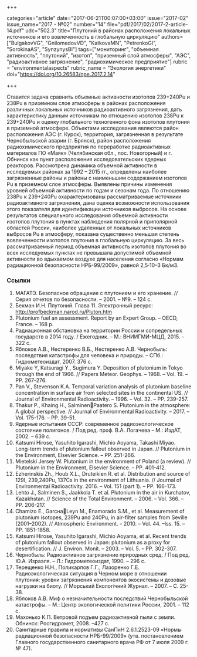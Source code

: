 +++

categories="article"
date="2017-06-21T00:07:00+03:00"
issue="2017-02"
issue_name="2017 - №02"
number="14"
file="pdf/2017/02/2017-2-article-14.pdf"
udc="502.3"
title="Плутоний в районах расположения локальных источников и его вовлеченность в глобальную циркуляцию"
authors=["BulgakovVG", "GnilomedovVD", "KatkovaMN", "PetrenkoGI", "SorokinaAS", "SynzynysBI"]
tags=["мониторинг", "объемная активность", "плутоний", "изотоп", "приземный слой атмосферы", "АЭС", "радиоактивное загрязнение", "радиохимическое предприятие"]
rubric = "environmentalaspects"
rubric_name = "Экология энергетики"
doi="https://doi.org/10.26583/npe.2017.2.14"

+++

Ставится задача сравнить объемные активности изотопов 239+240Pu и 238Pu в приземном слое атмосферы в районах расположения различных локальных источников радиоактивного загрязнения, дать характеристику данным источникам по отношению изотопов 238Pu к 239+240Pu и оценку глобального техногенного фона изотопов плутония в приземной атмосфере. Объектами исследования являются район расположения АЭС (г. Курск), территория, загрязненная в результате Чернобыльской аварии (г. Брянск), район расположения радиохимического предприятия по переработке радиоактивных материалов ПО «Маяк» (Челябинская обл., пос. Новогорный) и г. Обнинск как пункт расположения исследовательских ядерных реакторов. Рассмотрена динамика объемной активности в исследуемых районах за 1992 – 2015 гг., определены наиболее загрязненные районы и районы с наименьшим содержанием изотопов Pu в приземном слое атмосферы. Выявлены причины изменения уровней объемной активности по годам и сезонам года. По отношению 238Pu к 239+240Pu охарактеризованы рассматриваемые источники радиоактивного загрязнения, дана оценка возможности использования этого показателя для идентификации источников выбросов. На основе результатов специального исследования объемной активности изотопов плутония в пунктах наблюдения полярной и приполярной областей России, наиболее удаленных от локальных источников выбросов Pu в атмосферу, показана существенно меньшая степень вовлеченности изотопов плутония в глобальную циркуляцию. За весь рассматриваемый период объемная активность изотопов плутония во всех исследуемых пунктах не превышала допустимой объемной активности во вдыхаемом воздухе для населения согласно «Нормам радиационной безопасности НРБ-99/2009», равной 2,5⋅10–3 Бк/м3.

### Ссылки

1. МАГАТЭ. Безопасное обращение с плутонием и его хранение. // Серия отчетов по безопасности. – 2001. – №9. – 124 с.
2. Бекман И.Н. Плутоний. Глава 11. Электронный ресурс: http://profbeckman.narod.ru/Pluton.htm
3. Plutonium fuel an assessment. Report by an Expert Group. – OECD, France. – 168 p.
4. Радиационная обстановка на территории России и сопредельных государств в 2014 году. / Ежегодник. – М.: ВНИИГМИ-МЦД, 2015. – 322 с.
5. Яблоков А.В., Нестеренко В.Б., Нестеренко А.В. Чернобыль: последствия катастрофы для человека и природы. – СПб.: Гидрометеоиздат, 2007. 376 с.
6. Miyake Y, Katsuragi Y., Sugimura Y. Deposition of plutonium in Tokyo through the end of 1966. // Papers Meteor. Geophys. – 1968. – Vol. 19. – PP. 267-276.
7. Pan V., Stevenson K.A. Temporal variation analysis of plutonium baseline concentration in surface air from selected sites in the continental US. // Journal of Environmental Radioactivity. – 1996. – Vol. 32. – PP. 239-257.
8. Thakur P., Khaing H., SalminenPaatero S. Plutonium in the atmosphere: A global perspective. // Journal of Environmental Radioactivity. – 2017. – Vol. 175-176. – PP. 39-51.
9. Ядерные испытания СССР: современное радиоэкологическое состояние полигонов. / Под ред. проф. В.А. Логачева – М.: ИздАТ, 2002. – 639 с.
10. Katsumi Hirose, Yasuhito Igarashi, Michio Aoyama, Takashi Miyao. Long-term trends of plutonium fallout observed in Japan. // Plutonium in the Environment, Elsevier Science. – PP. 251-266.
11. Mietelski Jersey W. Plutonium in the environment of Poland (a review). // Plutonium in the Environment, Elsevier Science. – PP. 401-412.
12. Ezherinskis Zh., Houb X.L., Druteikien R. et al. Distribution and source of 129I, 239,240Pu, 137Cs in the environment of Lithuania. // Journal of Environmental Radioactivity. 2016. – Vol. 151 (part 1). – PP. 166-173.
13. Lehto J., Salminen S., Jaakkola T. et al. Plutonium in the air in Kurchatov, Kazakhstan. // Science of the Total Environment. – 2006. – Vol. 366. – PP. 206-217.
14. Chamizo E., GarcнaLeуn M., Enamorado S.M., et al. Measurement of plutonium isotopes, 239Pu and 240Pu, in air-filter samples from Seville (2001–2002). // Atmospheric Environment. – 2010. – Vol. 44. –Iss. 15. – PP. 1851-1858.
15. Katsumi Hirose, Yasuhito Igarashi, Michio Aoyama, et al. Recent trends of plutonium fallout observed in Japan: plutonium as a proxy for desertification. // J. Environ. Monit. – 2003. – Vol. 5. – PP. 302-307.
16. Чернобыль: Радиоактивное загрязнение природных сред. / Под ред. Ю.А. Израэля. – Л.: Гидрометеоиздат, 1990. – 296 с.
17. Терещенко Н.Н., Поликарпов Г.Г., Лазоренко Г.Е. Радиоэкологическая ситуация в Черном море в отношении плутония: уровни загрязнения компонентов экосистемы и дозовые нагрузки на биоту. // Морський Екологічний Журнал. – 2007. – C. 25-38.
18. Яблоков А.В. Миф о незначительности последствий Чернобыльской катастрофы. – М.: Центр экологической политики России, 2001. – 112 с.
19. Махонько К.П. Ветровой подъем радиоактивной пыли с земли. Обнинск: Росгидромет, 2008. –427 с.
20. Санитарные правила и нормативы СанПиН 2.6.1.2523-09 «Нормы радиационной безопасности НРБ-99/2009» (утв. постановлением Главного государственного санитарного врача РФ от 7 июля 2009 г. № 47).